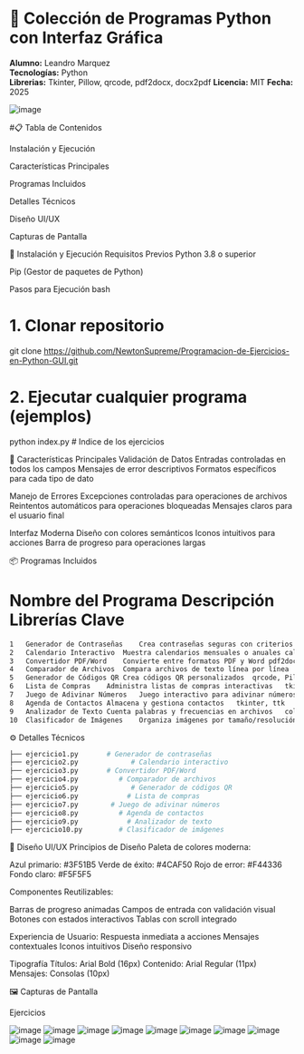 # 🐍 Colección de Programas Python con Interfaz Gráfica

**Alumno:** Leandro Marquez  
**Tecnologías:** Python  
**Librerias:** Tkinter, Pillow, qrcode, pdf2docx, docx2pdf
**Licencia:** MIT
**Fecha:** 2025

![image](https://github.com/user-attachments/assets/a1adb31e-a7e0-4dea-b528-ec2b103d9771)

#📋 Tabla de Contenidos

Instalación y Ejecución

Características Principales

Programas Incluidos

Detalles Técnicos

Diseño UI/UX

Capturas de Pantalla


🚀 Instalación y Ejecución
Requisitos Previos
Python 3.8 o superior

Pip (Gestor de paquetes de Python)

Pasos para Ejecución
bash
# 1. Clonar repositorio
git clone https://github.com/NewtonSupreme/Programacion-de-Ejercicios-en-Python-GUI.git

# 2. Ejecutar cualquier programa (ejemplos)
python index.py        # Indice de los ejercicios

🌟 Características Principales
Validación de Datos
Entradas controladas en todos los campos
Mensajes de error descriptivos
Formatos específicos para cada tipo de dato

Manejo de Errores
Excepciones controladas para operaciones de archivos
Reintentos automáticos para operaciones bloqueadas
Mensajes claros para el usuario final

Interfaz Moderna
Diseño con colores semánticos
Iconos intuitivos para acciones
Barra de progreso para operaciones largas

📦 Programas Incluidos
#	Nombre del Programa	Descripción	Librerías Clave


```bash
1	Generador de Contraseñas	Crea contraseñas seguras con criterios personalizados	random, string
2	Calendario Interactivo	Muestra calendarios mensuales o anuales	calendar
3	Convertidor PDF/Word	Convierte entre formatos PDF y Word	pdf2docx, docx2pdf
4	Comparador de Archivos	Compara archivos de texto línea por línea	-
5	Generador de Códigos QR	Crea códigos QR personalizados	qrcode, Pillow
6	Lista de Compras	Administra listas de compras interactivas	tkinter
7	Juego de Adivinar Números	Juego interactivo para adivinar números	random, tkinter
8	Agenda de Contactos	Almacena y gestiona contactos	tkinter, ttk
9	Analizador de Texto	Cuenta palabras y frecuencias en archivos	collections, tkinter
10	Clasificador de Imágenes	Organiza imágenes por tamaño/resolución	PIL, shutil, threading
```


⚙️ Detalles Técnicos


```bash
├── ejercicio1.py       # Generador de contraseñas
├── ejercicio2.py             # Calendario interactivo
├── ejercicio3.py       # Convertidor PDF/Word
├── ejercicio4.py          # Comparador de archivos
├── ejercicio5.py             # Generador de códigos QR
├── ejercicio6.py            # Lista de compras
├── ejercicio7.py        # Juego de adivinar números
├── ejercicio8.py          # Agenda de contactos
├── ejercicio9.py            # Analizador de texto
├── ejercicio10.py         # Clasificador de imágenes
```


🎨 Diseño UI/UX
Principios de Diseño
Paleta de colores moderna:

Azul primario: #3F51B5
Verde de éxito: #4CAF50
Rojo de error: #F44336
Fondo claro: #F5F5F5

Componentes Reutilizables:

Barras de progreso animadas
Campos de entrada con validación visual
Botones con estados interactivos
Tablas con scroll integrado

Experiencia de Usuario:
Respuesta inmediata a acciones
Mensajes contextuales
Iconos intuitivos
Diseño responsivo

Tipografía
Títulos: Arial Bold (16px)
Contenido: Arial Regular (11px)
Mensajes: Consolas (10px)

🖼️ Capturas de Pantalla

Ejercicios


![image](https://github.com/user-attachments/assets/e2ccea5e-9e13-4b63-b364-d22cda1c93b5)
![image](https://github.com/user-attachments/assets/09ba7fd1-31f6-4b8a-ae72-a940a981a455)
![image](https://github.com/user-attachments/assets/0790c5bf-1205-41cb-87f8-c61fee057b61)
![image](https://github.com/user-attachments/assets/759270bf-443d-4fae-982c-3095c37c012d)
![image](https://github.com/user-attachments/assets/806b0013-b433-4539-a7c6-d63b82f77e78)
![image](https://github.com/user-attachments/assets/503d5887-ac35-402d-92a4-9f1740b0fbe9)
![image](https://github.com/user-attachments/assets/2036cfa2-da48-4245-8d47-156db336e526)
![image](https://github.com/user-attachments/assets/a8c54278-0a04-49a8-a2a1-5091263355a8)
![image](https://github.com/user-attachments/assets/6ec5bd9c-5d9c-4cba-925f-400304bfccc0)
![image](https://github.com/user-attachments/assets/062c126e-1552-4fa1-a9c8-c2cc920a17ce)
